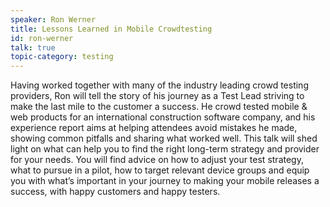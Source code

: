 ```yaml
---
speaker: Ron Werner
title: Lessons Learned in Mobile Crowdtesting
id: ron-werner
talk: true
topic-category: testing
---
```


<!--<a href="http://www.slideshare.net/Kevlin/the-error-of-our-ways">[Slides]</a>-->

Having worked together with many of the industry leading crowd testing providers, Ron will tell the story of his journey as a Test Lead striving to make the last mile to the customer a success. He crowd tested mobile & web products for an international construction software company, and his experience report aims at helping attendees avoid mistakes he made, showing common pitfalls and sharing what worked well.
This talk will shed light on what can help you to find the right long-term strategy and provider for your needs. You will find advice on how to adjust your test strategy, what to pursue in a pilot, how to target relevant device groups and equip you with what’s important in your journey to making your mobile releases a success, with happy customers and happy testers.
